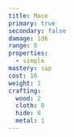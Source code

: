 ```yaml
---
title: Mace
primary: true
secondary: false
damage: 1d6
range: 0
properties:
  - simple
mastery: sap
cost: 16
weight: 1
crafting:
  wood: 2
  cloth: 0
  hide: 0
  metal: 1
---
```



